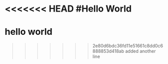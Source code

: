 <<<<<<< HEAD
#Hello World
=======
# hello world
>>>>>>> 2e80d6bdc36fd11e51661c8dd0c6888853d418ab
added another line
